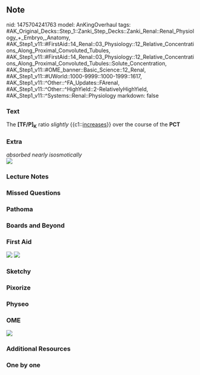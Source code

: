 ## Note
nid: 1475704241763
model: AnKingOverhaul
tags: #AK_Original_Decks::Step_1::Zanki_Step_Decks::Zanki_Renal::Renal_Physiology_+_Embryo,_Anatomy, #AK_Step1_v11::#FirstAid::14_Renal::03_Physiology::12_Relative_Concentrations_Along_Proximal_Convoluted_Tubules, #AK_Step1_v11::#FirstAid::14_Renal::03_Physiology::12_Relative_Concentrations_Along_Proximal_Convoluted_Tubules::Solute_Concentration, #AK_Step1_v11::#OME_banner::Basic_Science::12_Renal, #AK_Step1_v11::#UWorld::1000-9999::1000-1999::1617, #AK_Step1_v11::^Other::^FA_Updates::FArenal, #AK_Step1_v11::^Other::^HighYield::2-RelativelyHighYield, #AK_Step1_v11::^Systems::Renal::Physiology
markdown: false

### Text
<div>
  The <b>[TF/P]<sub>K</sub></b> ratio <i>slightly</i>
  {{c1::<u>increases</u>}} over the course of the <b>PCT</b>
</div>

### Extra
<div>
  <i>absorbed nearly isosmotically</i>
</div>
<div><img src="paste-240260470538604.jpg"></div>

### Lecture Notes


### Missed Questions


### Pathoma


### Boards and Beyond


### First Aid
<img src="tmpwSYlkv.png"> <img src="tmpKDYbwC.png">

### Sketchy


### Pixorize


### Physeo


### OME
<div class="ome-widget">
  <a href="https://onlinemeded.org/spa/renal?ref=anki"><img src=
  "_OME_AnkiFlashcards_Topic_4.png"></a>
</div>

### Additional Resources


### One by one


